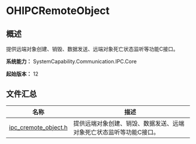 # OHIPCRemoteObject
<!--Kit: IPC Kit-->
<!--Subsystem: Communication-->
<!--Owner: @xdx19211@luodonghui0157-->
<!--Designer: @zhaopeng_gitee-->
<!--Tester: @maxiaorong2-->
<!--Adviser: @zhang_yixin13-->

## 概述

提供远端对象创建、销毁、数据发送、远端对象死亡状态监听等功能C接口。

**系统能力：** SystemCapability.Communication.IPC.Core

**起始版本：** 12

## 文件汇总

| 名称 | 描述 |
| ---- | ---- |
| [ipc_cremote_object.h](capi-ipc-cremote-object-h.md) | 提供远端对象创建、销毁、数据发送、远端对象死亡状态监听等功能C接口。 |
